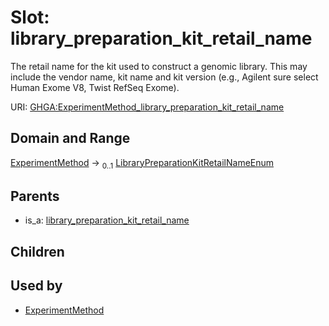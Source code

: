 
# Slot: library_preparation_kit_retail_name


The retail name for the kit used to construct a genomic library. This may include the vendor name, kit name and kit version (e.g., Agilent sure select Human Exome V8, Twist RefSeq Exome).

URI: [GHGA:ExperimentMethod_library_preparation_kit_retail_name](https://w3id.org/GHGA/ExperimentMethod_library_preparation_kit_retail_name)


## Domain and Range

[ExperimentMethod](ExperimentMethod.md) &#8594;  <sub>0..1</sub> [LibraryPreparationKitRetailNameEnum](LibraryPreparationKitRetailNameEnum.md)

## Parents

 *  is_a: [library_preparation_kit_retail_name](library_preparation_kit_retail_name.md)

## Children


## Used by

 * [ExperimentMethod](ExperimentMethod.md)

